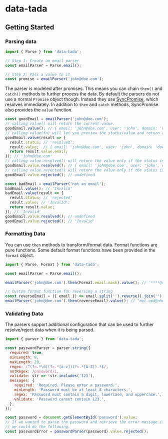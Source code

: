# data-tada

## Getting Started

### Parsing data
```js
import { Parse } from 'data-tada';

// Step 1: Create an email parser
const emailParser = Parse.email();

// Step 2: Pass a value to it
const promise = emailParser('john@doe.com');
```

The parser is modeled after promises.  This means you can chain `then()` and `catch()` methods to further process the
data. By default the parsers do not use a normal `Promise` object though.  Instead they use
[SyncPromise](api.sync-promise.md), which resolves immediately.  In addition to `then` and `catch` methods,
SyncPromise also provides the `value` function.

```js
const goodEmail = emailParser('john@doe.com');
// calling value() will return the current value.
goodEmail.value(); // { email: 'john@doe.com', user: 'john', domain: 'doe.com' }
// calling value(fn) will let you preview the status/value and return a value.
goodEmail.value(result => {
  result.status; // 'resolved';
  result.value;  // { email: 'john@doe.com', user: 'john', domain: 'doe.com' }
  return result.value.email;
}); // 'john@doe.com'
// calling value.resolved() will return the value only if the status is currently 'resolved'
goodEmail.value.resolved(); // { email: 'john@doe.com', user: 'john', domain: 'doe.com' }
// calling value.rejected() will return the value only if the status is currently 'rejected'
goodEmail.value.rejected(); // undefined

const badEmail = emailParser('not an email');
badEmail.value(); // 'Invalid'
badEmail.value(result => {
  result.status; // 'rejected'
  result.value; // 'Invalid';
  return result.value;
}); // 'Invalid'
goodEmail.value.resolved(); // undefined
goodEmail.value.rejected(); // 'Invalid'
```

### Formatting Data
You can use `then` methods to transform/format data.  Format functions are pure functions.  Some default format
functions have been provided in the `format` object.
```js
import { Parse, Format } from 'data-tada';

const emailParser = Parse.email();

emailParser('john@doe.com').then(Format.email.mask).value(); // '****@doe.com'

// Custom format function for reversing a string
const reverseEmail = ({ email }) => email.split('').reverse().join('');
emailParser('john@doe.com').then(reverseEmail).value(); // 'moc.eod@nhoj'
```

### Validating Data
The parsers support additional configuration that can be used to further resolve/reject data when it is being parsed.
```js
import { parser } from 'data-tada';

const passwordParser = parser.string({
  required: true,
  minLength: 8,
  maxLength: 20,
  regex: /^(?=.*\d)(?=.*[a-z])(?=.*[A-Z]).*$/,
  notRegex: /password/i,
  validate: str => !str.includes('123'),
  messages: {
    required: 'Required. Please enter a password.',
    minLength: 'Password must be at least 8 characters.',
    regex: 'Password must contain a digit, lowercase, and uppercase.',
    validate: 'Password cannot contain 123.',
  },
});

const password = document.getElementById('password').value;
// If we wanted to parse the password and retrieve the error message if invalid, or undefined if valid
// we could do the following.
const passwordError = passwordParser(password).value.rejected();
```
